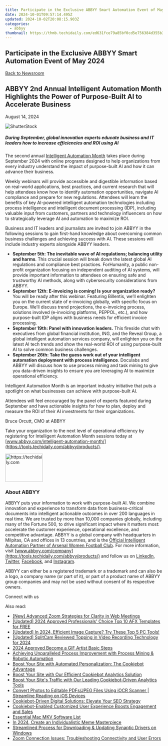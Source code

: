 ```yaml
---
title: Participate in the Exclusive ABBYY Smart Automation Event of May 2024
date: 2024-10-01T09:57:14.495Z
updated: 2024-10-02T20:08:15.903Z
categories:
  - abbyy
thumbnail: https://thmb.techidaily.com/ed631fce79a85bf0cd5e756384d355b32be9ff521aba55cfa7af4917eeac790c.jpg
---
```


## Participate in the Exclusive ABBYY Smart Automation Event of May 2024

[Back to Newsroom](https://tools.techidaily.com/abbyy/products/)

## ABBYY 2nd Annual Intelligent Automation Month Highlights the Power of Purpose-Built AI to Accelerate Business

August 14, 2024

![ShutterStock](https://content.abbyy.com/-/media/project/abbyy/abbyy/branchtemplates/shutterstock_1272462163_1296-x-729.jpg?h=729&iar=0&w=1296)

##### During September, global innovation experts educate business and IT leaders how to increase efficiencies and ROI using AI

The second annual [Intelligent Automation Month](https://tools.techidaily.com/abbyy/products/) takes place during September 2024 with online programs designed to help organizations from every industry understand the impact of purpose-built AI and how it can advance their business.

Weekly webinars will provide accessible and digestible information based on real-world applications, best practices, and current research that will help attendees know how to identify automation opportunities, navigate AI compliance and prepare for new regulations. Attendees will learn the benefits of key AI-powered intelligent automation technologies including process intelligence and intelligent document processing (IDP), including valuable input from customers, partners and technology influencers on how to strategically leverage AI and automation to maximize ROI.

Business and IT leaders and journalists are invited to join ABBYY in the following sessions to gain first-hand knowledge about overcoming common business challenges and achieving success with AI. These sessions will include industry experts alongside ABBYY leaders.

* **September 5th: The inevitable wave of AI regulations; balancing utility and harms**. This crucial session will break down the latest global AI regulations and compliance best practices. ForHumanity, a public non-profit organization focusing on independent auditing of AI systems, will provide important information to attendees on ensuring safe and trustworthy AI methods, along with cybersecurity considerations from ABBYY.
* **September 12th: E-invoicing is coming! Is your organization ready?** You will be ready after this webinar. Featuring Billentis, we’ll enlighten you on the current state of e-invoicing globally, with specific focus on Europe. We’ll discuss trend projections, the e-invoicing process, solutions involved (e-invoicing platforms, PEPPOL, etc.), and how purpose-built IDP aligns with business needs for efficient invoice processing.
* **September 19th: Panel with innovation leaders.** This fireside chat with executives from global financial institution, ING, and the Reveal Group, a global intelligent automation services company, will enlighten you on the latest AI tech trends and show the real-world ROI of using purpose-built AI to solve common business challenges.
* **September 26th: Take the guess work out of your intelligent automation deployment with process intelligence**. Doculabs and ABBYY will discuss how to use process mining and task mining to give you data-driven insights to ensure you are leveraging AI to maximize operational efficiency.

Intelligent Automation Month is an important industry initiative that puts a spotlight on what businesses can achieve with purpose-built AI.

Attendees will feel encouraged by the panel of experts featured during September and have actionable insights for how to plan, deploy and measure the ROI of their AI investments for their organizations.

Bruce Orcutt, CMO at ABBYY

Take your organization to the next level of operational efficiency by registering for Intelligent Automation Month sessions today at [www.abbyy.com/intelligent-automation-month/](https://tools.techidaily.com/abbyy/products/).

<!-- affiliate ads begin -->
<a href="https://bluettide.pxf.io/c/5597632/2141684/17092" target="_top" id="2141684">
  <img src="//a.impactradius-go.com/display-ad/17092-2141684" border="0" alt="https://techidaily.com" width="120" height="90"/>
</a>
<img height="0" width="0" src="https://bluettide.pxf.io/i/5597632/2141684/17092" style="position:absolute;visibility:hidden;" border="0" />
<!-- affiliate ads end -->

### About ABBYY

ABBYY puts your information to work with purpose-built AI. We combine innovation and experience to transform data from business-critical documents into intelligent actionable outcomes in over 200 languages in real time. We are trusted by more than 10,000 companies globally, including many of the Fortune 500, to drive significant impact where it matters most: accelerate the customer experience, operational excellence, and competitive advantage. ABBYY is a global company with headquarters in Milpitas, CA and offices in 13 countries, and is the [Official Intelligent Automation Partner of Arsenal Women Football Club](https://tools.techidaily.com/abbyy/products/). For more information, visit [www.abbyy.com/company](https://tools.techidaily.com/abbyy/products/) and follow us on [LinkedIn](https://www.linkedin.com/company/abbyy), [Twitter](https://twitter.com/ABBYY%5FSoftware), [Facebook](https://www.facebook.com/ABBYYsoft), and [Instagram](https://www.instagram.com/abbyyglobal/).

ABBYY can either be a registered trademark or a trademark and can also be a logo, a company name (or part of it), or part of a product name of ABBYY group companies and may not be used without consent of its respective owners.

Connect with us

<ins class="adsbygoogle"
     style="display:block"
     data-ad-format="autorelaxed"
     data-ad-client="ca-pub-7571918770474297"
     data-ad-slot="1223367746"></ins>

<ins class="adsbygoogle"
     style="display:block"
     data-ad-client="ca-pub-7571918770474297"
     data-ad-slot="8358498916"
     data-ad-format="auto"
     data-full-width-responsive="true"></ins>

<span class="atpl-alsoreadstyle">Also read:</span>
<div><ul>
<li><a href="https://article-files.techidaily.com/new-advanced-zoom-strategies-for-clarity-in-web-meetings/"><u>[New] Advanced Zoom Strategies for Clarity in Web Meetings</u></a></li>
<li><a href="https://fox-hovers.techidaily.com/updated-2024-approved-professionals-choice-top-10-afx-templates-for-free/"><u>[Updated] 2024 Approved Professionals' Choice Top 10 AFX Templates for FREE</u></a></li>
<li><a href="https://screen-capture.techidaily.com/1716070262204-updated-in-2024-efficient-image-capture-try-these-top-5-pc-tools/"><u>[Updated] In 2024, Efficient Image Capture? Try These Top 5 PC Tools!</u></a></li>
<li><a href="https://digital-screen-recording.techidaily.com/updated-splitcam-reviewed-topping-in-video-recording-technology-for-2024/"><u>[Updated] SplitCam Reviewed Topping in Video Recording Technology for 2024</u></a></li>
<li><a href="https://extra-hints.techidaily.com/2024-approved-become-a-gif-artist-basic-steps/"><u>2024 Approved Become a GIF Artist Basic Steps</u></a></li>
<li><a href="https://solve-info.techidaily.com/achieving-unparalleled-process-improvement-with-process-mining-and-robotic-automation/"><u>Achieving Unparalleled Process Improvement with Process Mining & Robotic Automation</u></a></li>
<li><a href="https://solve-info.techidaily.com/boost-your-site-with-automated-personalization-the-cookiebot-advantage/"><u>Boost Your Site with Automated Personalization: The Cookiebot Advantage</u></a></li>
<li><a href="https://solve-info.techidaily.com/boost-your-site-with-our-efficient-cookiebot-analytics-solution/"><u>Boost Your Site with Our Efficient Cookiebot Analytics Solution</u></a></li>
<li><a href="https://solve-info.techidaily.com/boost-your-sites-traffic-with-our-leading-cookiebot-driven-analytics-tools/"><u>Boost Your Site's Traffic with Our Leading Cookiebot-Driven Analytics Tools</u></a></li>
<li><a href="https://solve-info.techidaily.com/convert-photos-to-editable-pdfsjpeg-files-using-iocr-scanner-streamline-reading-on-ios-devices/"><u>Convert Photos to Editable PDFs/JPEG Files Using iOCR Scanner | Streamline Reading on iOS Devices</u></a></li>
<li><a href="https://solve-info.techidaily.com/cookiebot-driven-digital-solutions-elevate-your-seo-strategy/"><u>Cookiebot-Driven Digital Solutions: Elevate Your SEO Strategy</u></a></li>
<li><a href="https://solve-info.techidaily.com/cookiebot-enabled-customized-user-experience-boosts-engagement-and-sales/"><u>Cookiebot-Enabled Customized User Experience Boosts Engagement and Sales</u></a></li>
<li><a href="https://extra-lessons.techidaily.com/essential-mac-mkv-software-list/"><u>Essential Mac MKV Software List</u></a></li>
<li><a href="https://extra-resources.techidaily.com/in-2024-create-an-individualistic-meme-masterpiece/"><u>In 2024, Create an Individualistic Meme Masterpiece</u></a></li>
<li><a href="https://hardware-updates.techidaily.com/streamlined-process-for-downloading-and-updating-synaptic-drivers-on-windows/"><u>Streamlined Process for Downloading & Updating Synaptic Drivers on Windows</u></a></li>
<li><a href="https://tech-recovery.techidaily.com/zoom-connection-issues-troubleshooting-connectivity-and-user-errors/"><u>Zoom Connection Issues: Troubleshooting Connectivity and User Errors</u></a></li>
</ul></div>

